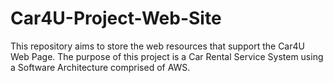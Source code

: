 # Car4U-Project-Web-Site
This repository aims to store the web resources that support the Car4U Web Page. The purpose of this project is a Car Rental Service System using a Software Architecture comprised of AWS. 
